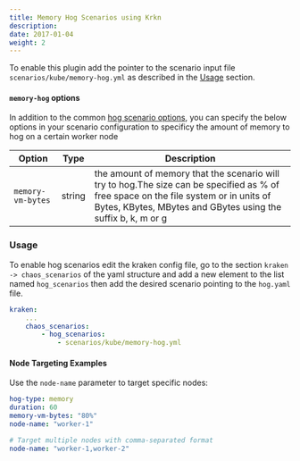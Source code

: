 ```yaml
---
title: Memory Hog Scenarios using Krkn
description: 
date: 2017-01-04
weight: 2
---
```

To enable this plugin add the pointer to the scenario input file `scenarios/kube/memory-hog.yml` as described in the 
[Usage](#usage) section.

#### `memory-hog` options
In addition to the common [hog scenario options](../_index.md#common-options), you can specify the below options in your scenario configuration to specificy the amount of memory to hog on a certain worker node

| Option                | Type   |Description|
|-----------------------|--------|---|
|`memory-vm-bytes`| string | the amount of memory that the scenario will try to hog.The size can be specified as % of free space on the file system or in units of Bytes, KBytes, MBytes and GBytes using the suffix b, k, m or g | 


### Usage

To enable hog scenarios edit the kraken config file, go to the section `kraken -> chaos_scenarios` of the yaml structure
and add a new element to the list named `hog_scenarios` then add the desired scenario
pointing to the `hog.yaml` file.
```yaml
kraken:
    ...
    chaos_scenarios:
        - hog_scenarios:
            - scenarios/kube/memory-hog.yml
```

#### Node Targeting Examples

Use the `node-name` parameter to target specific nodes:

```yaml
hog-type: memory
duration: 60
memory-vm-bytes: "80%"
node-name: "worker-1"

# Target multiple nodes with comma-separated format
node-name: "worker-1,worker-2"
```
